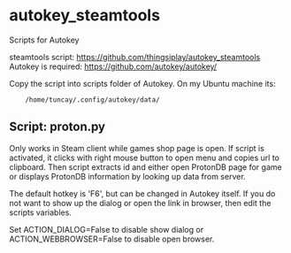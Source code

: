 # autokey_steamtools
Scripts for Autokey

steamtools script: https://github.com/thingsiplay/autokey_steamtools
Autokey is required: https://github.com/autokey/autokey/
    
Copy the script into scripts folder of Autokey.  On my Ubuntu machine its: 
    
        /home/tuncay/.config/autokey/data/

## Script: proton.py

Only works in Steam client while games shop page is open. If script is activated, it clicks with right mouse button to open menu and copies url to clipboard. Then script extracts id and either open ProtonDB page for game or displays ProtonDB information by looking up data from server.

The default hotkey is 'F6', but can be changed in Autokey itself. If you do not want to show up the dialog or open the link in browser, then edit the scripts variables.

Set ACTION_DIALOG=False to disable show dialog or ACTION_WEBBROWSER=False to disable open browser.
